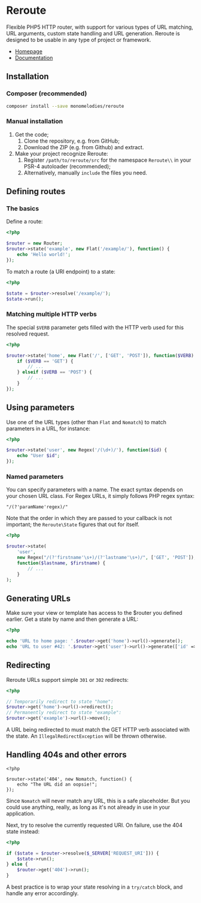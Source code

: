 # Reroute
Flexible PHP5 HTTP router, with support for various types of URL matching,
URL arguments, custom state handling and URL generation. Reroute is designed
to be usable in any type of project or framework.

- [Homepage](http://reroute.monomelodies.nl)
- [Documentation](http://reroute.monomelodies.nl/docs/)

## Installation

### Composer (recommended)

```bash
composer install --save monomelodies/reroute
```

### Manual installation

1. Get the code;
    1. Clone the repository, e.g. from GitHub;
    2. Download the ZIP (e.g. from Github) and extract.
2. Make your project recognize Reroute:
    1. Register `/path/to/reroute/src` for the namespace `Reroute\\` in your
       PSR-4 autoloader (recommended);
    2. Alternatively, manually `include` the files you need.

## Defining routes

### The basics

Define a route:

```php
<?php

$router = new Router;
$router->state('example', new Flat('/example/'), function() {
    echo 'Hello world!';
});

```

To match a route (a URI endpoint) to a state:

```php
<?php

$state = $router->resolve('/example/');
$state->run();

```

### Matching multiple HTTP verbs

The special `$VERB` parameter gets filled with the HTTP verb used for this
resolved request.

```php
<?php

$router->state('home', new Flat('/', ['GET', 'POST']), function($VERB) {
    if ($VERB == 'GET') {
        // ...
    } elseif ($VERB == 'POST') {
        // ...
    }
});

```

## Using parameters

Use one of the URL types (other than `Flat` and `Nomatch`) to match parameters
in a URL, for instance:

```php
<?php

$router->state('user', new Regex('/(\d+)/'), function($id) {
    echo "User $id";
});

```

### Named parameters

You can specify parameters with a name. The exact syntax depends on your chosen
URL class. For Regex URLs, it simply follows PHP regex syntax:

    "/(?'paramName'regex)/"

Note that the order in which they are passed to your callback is not important;
the `Reroute\State` figures that out for itself.

```php
<?php

$router->state(
    'user',
    new Regex("/(?'firstname'\s+)/(?'lastname'\s+)/", ['GET', 'POST']),
    function($lastname, $firstname) {
        // ...
    }
);

```

## Generating URLs

Make sure your view or template has access to the $router you defined earlier.
Get a state by name and then generate a URL:

```php
<?php

echo 'URL to home page: '.$router->get('home')->url()->generate();
echo 'URL to user #42: '.$router->get('user')->url()->generate(['id' => 42]);

```

## Redirecting

Reroute URLs support simple `301` or `302` redirects:

```php
<?php

// Temporarily redirect to state "home":
$router->get('home')->url()->redirect();
// Permanently redirect to state "example":
$router->get('example')->url()->move();

```

A URL being redirected to must match the GET HTTP verb associated with the
state. An `IllegalRedirectException` will be thrown otherwise.

## Handling 404s and other errors

```
<?php

$router->state('404', new Nomatch, function() {
    echo "The URL did an oopsie!";
});

```

Since `Nomatch` will never match any URL, this is a safe placeholder. But you
could use anything, really, as long as it's not already in use in your
application.

Next, try to resolve the currently requested URI. On failure, use the 404 state
instead:

```php
<?php

if ($state = $router->resolve($_SERVER['REQUEST_URI'])) {
    $state->run();
} else {
    $router->get('404')->run();
}

```

A best practice is to wrap your state resolving in a `try/catch` block, and
handle any error accordingly.


